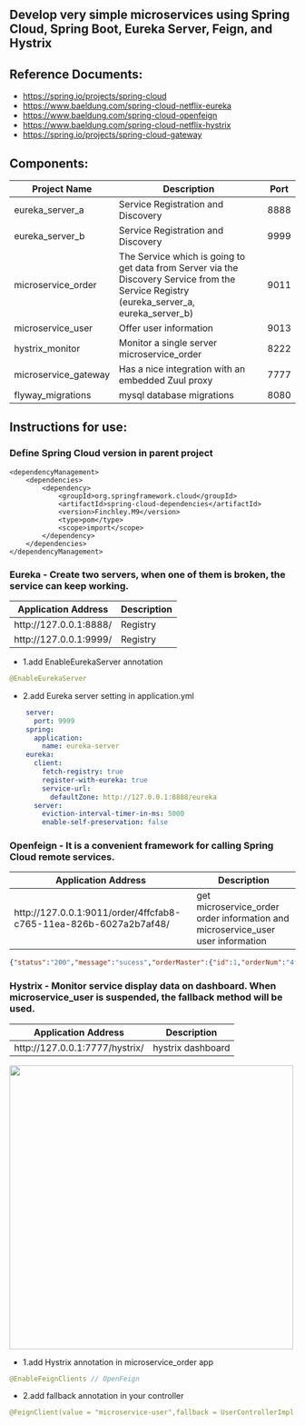 ## Develop very simple microservices using Spring Cloud, Spring Boot, Eureka Server, Feign, and Hystrix

## Reference Documents:
* https://spring.io/projects/spring-cloud
* https://www.baeldung.com/spring-cloud-netflix-eureka
* https://www.baeldung.com/spring-cloud-openfeign
* https://www.baeldung.com/spring-cloud-netflix-hystrix
* https://spring.io/projects/spring-cloud-gateway

## Components:
<table>
    <tr>
        <th>Project Name</th>  <th>Description</th>  <th>Port</th>
    </tr>
<tbody>
    <tr>
        <td>eureka_server_a</td>  
        <td>Service Registration and Discovery</td>  
        <td>8888</td>
    </tr>
    <tr>
        <td>eureka_server_b</td>  
        <td>Service Registration and Discovery</td>  
        <td>9999</td>
    </tr>
    <tr>
        <td>microservice_order</td>  
        <td>The Service which is going to get data from Server via the Discovery Service from the Service Registry (eureka_server_a, eureka_server_b)</td>  
        <td>9011</td>
    </tr>
    <tr>
        <td>microservice_user</td>  
        <td>Offer user information</td>
        <td>9013</td>
    </tr>
    <tr>
        <td>hystrix_monitor</td>  
        <td>Monitor a single server microservice_order</td>
        <td>8222</td>
    </tr>
    <tr>
        <td>microservice_gateway</td>  
        <td>Has a nice integration with an embedded Zuul proxy</td>
        <td>7777</td>
    </tr>    
    <tr>
        <td>flyway_migrations</td>  
        <td>mysql database migrations</td>
        <td>8080</td>
    </tr>
</tbody>
</table>

## Instructions for use:
### Define Spring Cloud version in parent project
```pom   
<dependencyManagement>
    <dependencies>
        <dependency>
            <groupId>org.springframework.cloud</groupId>
            <artifactId>spring-cloud-dependencies</artifactId>
            <version>Finchley.M9</version>
            <type>pom</type>
            <scope>import</scope>
        </dependency>
    </dependencies>
</dependencyManagement>
```  

### Eureka - Create two servers, when one of them is broken, the service can keep working. 
<table>
   <tr>
        <th>Application Address</th>  <th>Description</th>
   </tr>
   <tbody>     
       <tr>
        <td>http://127.0.0.1:8888/</td> 
        <td>Registry</td>
       </tr>
       <tr>
        <td>http://127.0.0.1:9999/</td> 
        <td>Registry</td>
       </tr>           
   </tbody>
</table>

* 1.add EnableEurekaServer annotation
```java   
@EnableEurekaServer
```  
    
* 2.add Eureka server setting in application.yml
```yml
    server:
      port: 9999
    spring:
      application:
        name: eureka-server
    eureka:
      client:
        fetch-registry: true
        register-with-eureka: true
        service-url:
          defaultZone: http://127.0.0.1:8888/eureka
      server:
        eviction-interval-timer-in-ms: 5000
        enable-self-preservation: false
```

### Openfeign - It is a convenient framework for calling Spring Cloud remote services.
<table>
    <tr>
        <th>Application Address</th>  <th>Description</th>
    </tr>
    <tbody>
        <tr>
            <td>http://127.0.0.1:9011/order/4ffcfab8-c765-11ea-826b-6027a2b7af48/</td> 
            <td>get microservice_order order information and microservice_user user information </td>
        </tr>        
    </tbody>
</table>

```json   
{"status":"200","message":"sucess","orderMaster":{"id":1,"orderNum":"4ffcfab8-c765-11ea-826b-6027a2b7af48","game":"Lineage M","device":"mobile","username":"gary ssu","userId":1},"userDto":{"id":1,"username":"gary ssu","address":"New Taipei City","age":20,"lastLoginTime":"2020-07-16 03:00:00"},"orderDetails":null}
```

### Hystrix - Monitor service display data on dashboard. When microservice_user is suspended, the fallback method will be used.
<table>
    <tr>
        <th>Application Address</th>  <th>Description</th>
    </tr>
    <tbody>
        <tr>
            <td>http://127.0.0.1:7777/hystrix/</td> 
            <td>hystrix dashboard </td>
        </tr>        
    </tbody>
</table>    

<img src="https://github.com/GarySsu/spring-cloud/blob/master/photo/hystrix.png" width="500">

* 1.add Hystrix annotation in microservice_order app
```java   
@EnableFeignClients // OpenFeign
```    
* 2.add fallback annotation in your controller
```yml
@FeignClient(value = "microservice-user",fallback = UserControllerImpl.class)
```    

